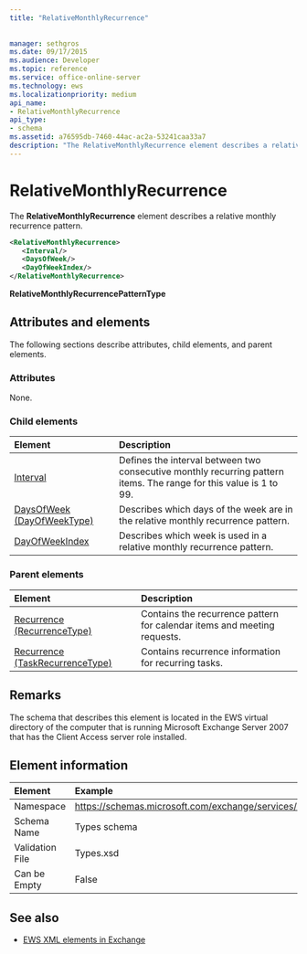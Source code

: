 ```yaml
---
title: "RelativeMonthlyRecurrence"
 
 
manager: sethgros
ms.date: 09/17/2015
ms.audience: Developer
ms.topic: reference
ms.service: office-online-server
ms.technology: ews
ms.localizationpriority: medium
api_name:
- RelativeMonthlyRecurrence
api_type:
- schema
ms.assetid: a76595db-7460-44ac-ac2a-53241caa33a7
description: "The RelativeMonthlyRecurrence element describes a relative monthly recurrence pattern."
---
```


# RelativeMonthlyRecurrence

The **RelativeMonthlyRecurrence** element describes a relative monthly recurrence pattern. 
  
```xml
<RelativeMonthlyRecurrence>
   <Interval/>
   <DaysOfWeek/>
   <DayOfWeekIndex/>
</RelativeMonthlyRecurrence>
```

 **RelativeMonthlyRecurrencePatternType**
## Attributes and elements

The following sections describe attributes, child elements, and parent elements.
  
### Attributes

None.
  
### Child elements

|**Element**|**Description**|
|:-----|:-----|
|[Interval](interval.md) <br/> |Defines the interval between two consecutive monthly recurring pattern items. The range for this value is 1 to 99.  <br/> |
|[DaysOfWeek (DayOfWeekType)](daysofweek-dayofweektype.md) <br/> |Describes which days of the week are in the relative monthly recurrence pattern.  <br/> |
|[DayOfWeekIndex](dayofweekindex.md) <br/> |Describes which week is used in a relative monthly recurrence pattern.  <br/> |
   
### Parent elements

|**Element**|**Description**|
|:-----|:-----|
|[Recurrence (RecurrenceType)](recurrence-recurrencetype.md) <br/> |Contains the recurrence pattern for calendar items and meeting requests.  <br/> |
|[Recurrence (TaskRecurrenceType)](recurrence-taskrecurrencetype.md) <br/> |Contains recurrence information for recurring tasks.  <br/> |
   
## Remarks

The schema that describes this element is located in the EWS virtual directory of the computer that is running Microsoft Exchange Server 2007 that has the Client Access server role installed.
  
## Element information

|Element|Example|
|:-----|:-----|
|Namespace  <br/> |https://schemas.microsoft.com/exchange/services/2006/types  <br/> |
|Schema Name  <br/> |Types schema  <br/> |
|Validation File  <br/> |Types.xsd  <br/> |
|Can be Empty  <br/> |False  <br/> |
   
## See also



- [EWS XML elements in Exchange](ews-xml-elements-in-exchange.md)

